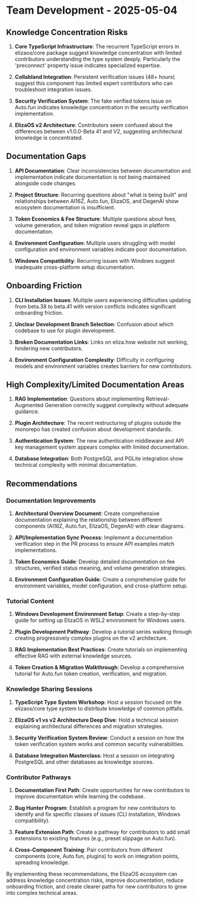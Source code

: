 # Team Development - 2025-05-04

## Knowledge Concentration Risks

1. **Core TypeScript Infrastructure**: The recurrent TypeScript errors in elizaos/core package suggest knowledge concentration with limited contributors understanding the type system deeply. Particularly the 'preconnect' property issue indicates specialized expertise.

2. **Collabland Integration**: Persistent verification issues (48+ hours) suggest this component has limited expert contributors who can troubleshoot integration issues.

3. **Security Verification System**: The fake verified tokens issue on Auto.fun indicates knowledge concentration in the security verification implementation.

4. **ElizaOS v2 Architecture**: Contributors seem confused about the differences between v1.0.0-Beta 41 and V2, suggesting architectural knowledge is concentrated.

## Documentation Gaps

1. **API Documentation**: Clear inconsistencies between documentation and implementation indicate documentation is not being maintained alongside code changes.

2. **Project Structure**: Recurring questions about "what is being built" and relationships between AI16Z, Auto.fun, ElizaOS, and DegenAI show ecosystem documentation is insufficient.

3. **Token Economics & Fee Structure**: Multiple questions about fees, volume generation, and token migration reveal gaps in platform documentation.

4. **Environment Configuration**: Multiple users struggling with model configuration and environment variables indicate poor documentation.

5. **Windows Compatibility**: Recurring issues with Windows suggest inadequate cross-platform setup documentation.

## Onboarding Friction

1. **CLI Installation Issues**: Multiple users experiencing difficulties updating from beta.38 to beta.41 with version conflicts indicates significant onboarding friction.

2. **Unclear Development Branch Selection**: Confusion about which codebase to use for plugin development.

3. **Broken Documentation Links**: Links on eliza.how website not working, hindering new contributors.

4. **Environment Configuration Complexity**: Difficulty in configuring models and environment variables creates barriers for new contributors.

## High Complexity/Limited Documentation Areas

1. **RAG Implementation**: Questions about implementing Retrieval-Augmented Generation correctly suggest complexity without adequate guidance.

2. **Plugin Architecture**: The recent restructuring of plugins outside the monorepo has created confusion about development standards.

3. **Authentication System**: The new authentication middleware and API key management system appears complex with limited documentation.

4. **Database Integration**: Both PostgreSQL and PGLite integration show technical complexity with minimal documentation.

## Recommendations

### Documentation Improvements

1. **Architectural Overview Document**: Create comprehensive documentation explaining the relationship between different components (AI16Z, Auto.fun, ElizaOS, DegenAI) with clear diagrams.

2. **API/Implementation Sync Process**: Implement a documentation verification step in the PR process to ensure API examples match implementations.

3. **Token Economics Guide**: Develop detailed documentation on fee structures, verified status meaning, and volume generation strategies.

4. **Environment Configuration Guide**: Create a comprehensive guide for environment variables, model configuration, and cross-platform setup.

### Tutorial Content

1. **Windows Development Environment Setup**: Create a step-by-step guide for setting up ElizaOS in WSL2 environment for Windows users.

2. **Plugin Development Pathway**: Develop a tutorial series walking through creating progressively complex plugins on the v2 architecture.

3. **RAG Implementation Best Practices**: Create tutorials on implementing effective RAG with external knowledge sources.

4. **Token Creation & Migration Walkthrough**: Develop a comprehensive tutorial for Auto.fun token creation, verification, and migration.

### Knowledge Sharing Sessions

1. **TypeScript Type System Workshop**: Host a session focused on the elizaos/core type system to distribute knowledge of common pitfalls.

2. **ElizaOS v1 vs v2 Architecture Deep Dive**: Hold a technical session explaining architectural differences and migration strategies.

3. **Security Verification System Review**: Conduct a session on how the token verification system works and common security vulnerabilities.

4. **Database Integration Masterclass**: Host a session on integrating PostgreSQL and other databases as knowledge sources.

### Contributor Pathways

1. **Documentation First Path**: Create opportunities for new contributors to improve documentation while learning the codebase.

2. **Bug Hunter Program**: Establish a program for new contributors to identify and fix specific classes of issues (CLI installation, Windows compatibility).

3. **Feature Extension Path**: Create a pathway for contributors to add small extensions to existing features (e.g., preset slippage on Auto.fun).

4. **Cross-Component Training**: Pair contributors from different components (core, Auto.fun, plugins) to work on integration points, spreading knowledge.

By implementing these recommendations, the ElizaOS ecosystem can address knowledge concentration risks, improve documentation, reduce onboarding friction, and create clearer paths for new contributors to grow into complex technical areas.

